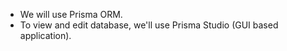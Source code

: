 - We will use Prisma ORM. 
- To view and edit database, we'll use Prisma Studio (GUI based application).